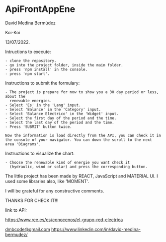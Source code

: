 # ApiFrontAppEne
David Medina Bermúdez

Koi-Koi

13/07/2022.

Intructions to execute:

    - clone the repository.
    - go into the project folder, inside the main folder.
    - press 'npm install' in the console.
    - press 'npm start'.

Instructions to submit the formulary:

    - The project is prepare for now to show you a 30 day period or less, about the       
      renewable energies.
    - Select 'Es' in the 'Lang' input.
    - Select 'Balance' in the 'Category' input.
    - Select 'Balance Eléctrico' in the 'Widget' input.
    - Select the first day of the period and the time.
    - Select the last day of the period and the time.
    - Press 'SUBMIT' button twice.

    Now the information is load directly from the API, you can check it in the console of your navigator. You can down the scroll to the next area 'Diagrams'.

Instructions to visualize the chart:

    - Choose the renewable kind of energie you want check it
      (hydraulic, wind or solar) and press the corresponding button. 

The little project has been made by REACT, JavaScript and MATERIAL UI. I used some libraries also, like 'MOMENT'.

I will be grateful for any constructive comments.

THANKS FOR CHECK IT!!!

link to API:

https://www.ree.es/es/conocenos/el-grupo-red-electrica

dmbcode@gmail.com
https://www.linkedin.com/in/david-medina-bermudez/
